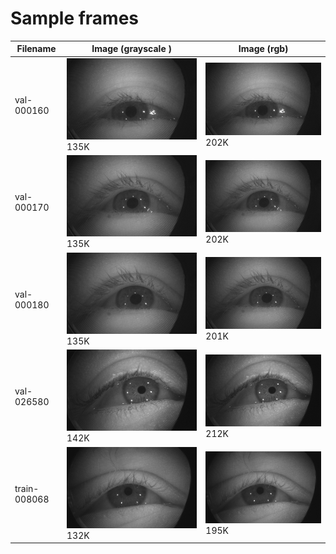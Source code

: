 # Sample frames

| Filename | Image (grayscale ) | Image (rgb) |
| --- | --- | --- |
| val-000160 | ![val-000160-640wX400h.png](val-000160-640wX400h.png) 135K |  ![val-000160-640wX400h_rgb.png](val-000160-640wX400h_rgb.png) 202K |
| val-000170 | ![val-000170-640wX400h.png](val-000170-640wX400h.png) 135K |  ![val-000170-640wX400h_rgb.png](val-000170-640wX400h_rgb.png) 202K |
| val-000180 | ![val-000180-640wX400h.png](val-000180-640wX400h.png) 135K |  ![val-000180-640wX400h_rgb.png](val-000180-640wX400h_rgb.png) 201K |
| val-026580 | ![validation-026580-640widthx400height.png](validation-026580-640widthx400height.png) 142K | ![validation-026580-640widthx400height_rgb.png](validation-026580-640widthx400height_rgb.png) 212K |
| train-008068 | ![train-008068-640widthx400height.png](train-008068-640widthx400height.png) 132K |  ![train-008068-640widthx400height_rgb.png](train-008068-640widthx400height_rgb.png) 195K  |


